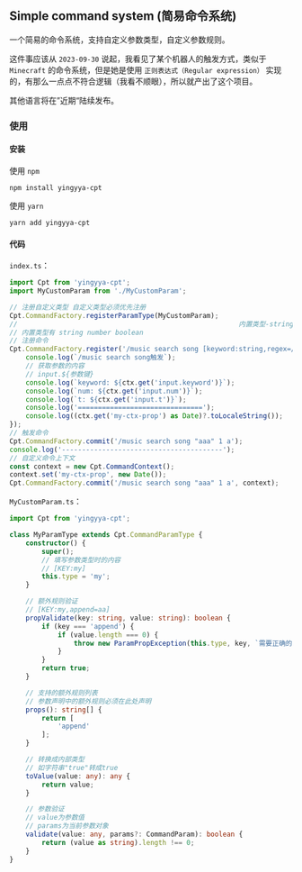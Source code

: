 ## Simple command system (简易命令系统)

一个简易的命令系统，支持自定义参数类型，自定义参数规则。

这件事应该从 `2023-09-30` 说起，我看见了某个机器人的触发方式，类似于 `Minecraft` 的命令系统，但是她是使用 `正则表达式（Regular expression）` 实现的，有那么一点点不符合逻辑（我看不顺眼），所以就产出了这个项目。

其他语言将在”近期“陆续发布。

### 使用

#### 安装

使用 `npm`
```shell
npm install yingyya-cpt
```
使用 `yarn`
```shell
yarn add yingyya-cpt
```

#### 代码

`index.ts`：

```typescript
import Cpt from 'yingyya-cpt';
import MyCustomParam from './MyCustomParam';

// 注册自定义类型 自定义类型必须优先注册
Cpt.CommandFactory.registerParamType(MyCustomParam);
//                                                       内置类型-string                 内置类型-number             自定义类型-my
// 内置类型有 string number boolean
// 注册命令
Cpt.CommandFactory.register('/music search song [keyword:string,regex=/.+/,len=2@3] [num:number,range=1@3] [t:my,append=abdc]', (ctx) => {
	console.log(`/music search song触发`);
	// 获取参数的内容
	// input.${参数键}
	console.log(`keyword: ${ctx.get('input.keyword')}`);
	console.log(`num: ${ctx.get('input.num')}`);
	console.log(`t: ${ctx.get('input.t')}`);
	console.log('===============================');
	console.log((ctx.get('my-ctx-prop') as Date)?.toLocaleString());
});
// 触发命令
Cpt.CommandFactory.commit('/music search song "aaa" 1 a');
console.log('----------------------------------------');
// 自定义命令上下文
const context = new Cpt.CommandContext();
context.set('my-ctx-prop', new Date());
Cpt.CommandFactory.commit('/music search song "aaa" 1 a', context);
```

`MyCustomParam.ts`：

```typescript
import Cpt from 'yingyya-cpt';

class MyParamType extends Cpt.CommandParamType {
	constructor() {
		super();
		// 填写参数类型时的内容
		// [KEY:my]
		this.type = 'my';
	}

	// 额外规则验证
	// [KEY:my,append=aa]
	propValidate(key: string, value: string): boolean {
		if (key === 'append') {
			if (value.length === 0) {
				throw new ParamPropException(this.type, key, `需要正确的追加文字。`);
			}
		}
		return true;
	}

	// 支持的额外规则列表
	// 参数声明中的额外规则必须在此处声明
	props(): string[] {
		return [
			'append'
		];
	}

	// 转换成内部类型
    // 如字符串"true"转成true
	toValue(value: any): any {
		return value;
	}

	// 参数验证
    // value为参数值
    // params为当前参数对象
	validate(value: any, params?: CommandParam): boolean {
		return (value as string).length !== 0;
	}
}
```